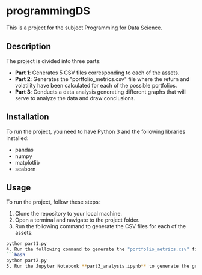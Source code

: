 # programmingDS

This is a project for the subject Programming for Data Science.

## Description

The project is divided into three parts:

- **Part 1**: Generates 5 CSV files corresponding to each of the assets.
- **Part 2**: Generates the "portfolio_metrics.csv" file where the return and volatility have been calculated for each of the possible portfolios.
- **Part 3**: Conducts a data analysis generating different graphs that will serve to analyze the data and draw conclusions.

## Installation

To run the project, you need to have Python 3 and the following libraries installed:

- pandas
- numpy
- matplotlib
- seaborn

## Usage

To run the project, follow these steps:

1. Clone the repository to your local machine.
2. Open a terminal and navigate to the project folder.
3. Run the following command to generate the CSV files for each of the assets:
```bash
python part1.py
4. Run the following command to generate the "portfolio_metrics.csv" file:
```bash
python part2.py
5. Run the Jupyter Notebook **part3_analysis.ipynb** to generate the graphs that appear in the report. 

